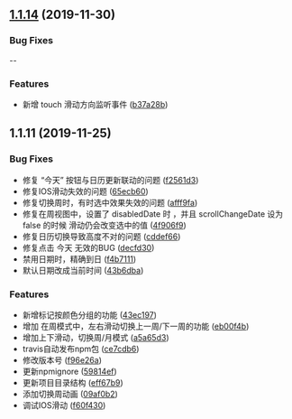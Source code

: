 ## [1.1.14](https://github.com/TangSY/vue-hash-calendar/compare/v1.0.5...v1.1.14) (2019-11-30)


### Bug Fixes

--


### Features

* 新增 touch 滑动方向监听事件 ([b37a28b](https://github.com/TangSY/vue-hash-calendar/commit/b37a28bfcd047e5b17d21a016e6e411f87bd6165))


## 1.1.11 (2019-11-25)


### Bug Fixes

* 修复 “今天” 按钮与日历更新联动的问题 ([f2561d3](https://github.com/TangSY/vue-hash-calendar/commit/f2561d310be000e0600777f8c6862a2bc738522e))
* 修复IOS滑动失效的问题 ([65ecb60](https://github.com/TangSY/vue-hash-calendar/commit/65ecb60db85308abeef71c96c5461bd3936742ac))
* 修复切换周时，有时选中效果失效的问题 ([afff9fa](https://github.com/TangSY/vue-hash-calendar/commit/afff9fad9d6fad530fe55416b9d2b5e423ef7a85))
* 修复在周视图中，设置了 disabledDate 时 ，并且 scrollChangeDate 设为 false 的时候 滑动仍会改变选中的值 ([4f906f9](https://github.com/TangSY/vue-hash-calendar/commit/4f906f9872e87b5a2951d72c99969c169bebf419))
* 修复日历切换导致高度不对的问题 ([cddef66](https://github.com/TangSY/vue-hash-calendar/commit/cddef6635663184f9d8330485ca90333569896a6))
* 修复点击 今天 无效的BUG ([decfd30](https://github.com/TangSY/vue-hash-calendar/commit/decfd30b724970d1fef8736cf7990478ee118890))
* 禁用日期时，精确到日 ([f4b7111](https://github.com/TangSY/vue-hash-calendar/commit/f4b711120037c219a22747e38c705797c5aa5d2f))
* 默认日期改成当前时间 ([43b6dba](https://github.com/TangSY/vue-hash-calendar/commit/43b6dbafd68979f8f495fa8406090833287a3564))


### Features

* 新增标记按颜色分组的功能 ([43ec197](https://github.com/TangSY/vue-hash-calendar/commit/43ec197937cece8c1680796dc21a8778f0e6b960))
* 增加  在周模式中，左右滑动切换上一周/下一周的功能 ([eb00f4b](https://github.com/TangSY/vue-hash-calendar/commit/eb00f4b3fa8f9a1b73145e8a41bd91ff6e5f35df))
* 增加上下滑动，切换周/月模式 ([a5a65d3](https://github.com/TangSY/vue-hash-calendar/commit/a5a65d361a939c0468c734b19c7e93f2b2498b9a))
* travis自动发布npm包 ([ce7cdb6](https://github.com/TangSY/vue-hash-calendar/commit/ce7cdb61690943963239bff93538b0fc099c5204))
* 修改版本号 ([f96e26a](https://github.com/TangSY/vue-hash-calendar/commit/f96e26a9de90dc9ae9f8c92bc6489233ebdaf8c0))
* 更新npmignore ([59814ef](https://github.com/TangSY/vue-hash-calendar/commit/59814ef2426dff4acfa5c289fbaccbde0f28a72e))
* 更新项目目录结构 ([eff67b9](https://github.com/TangSY/vue-hash-calendar/commit/eff67b9f6efa35b63629636e42b479d330ea2b28))
* 添加切换周动画 ([09af0b2](https://github.com/TangSY/vue-hash-calendar/commit/09af0b28cebeb350c70629e9e8c34880d8ab365d))
* 调试IOS滑动 ([f60f430](https://github.com/TangSY/vue-hash-calendar/commit/f60f430c81b53aff0f5b51843712d10f22b71ad8))
